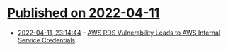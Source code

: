 # [Published on 2022-04-11](index.md)

* [2022-04-11, 23:14:44](https://news.ycombinator.com/item?id=30996426) - [AWS RDS Vulnerability Leads to AWS Internal Service Credentials](https://blog.lightspin.io/aws-rds-critical-security-vulnerability)
